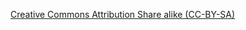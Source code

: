 <a href="https://creativecommons.org/licenses/by-sa/2.5/">Creative Commons Attribution Share alike (CC-BY-SA)</a>
